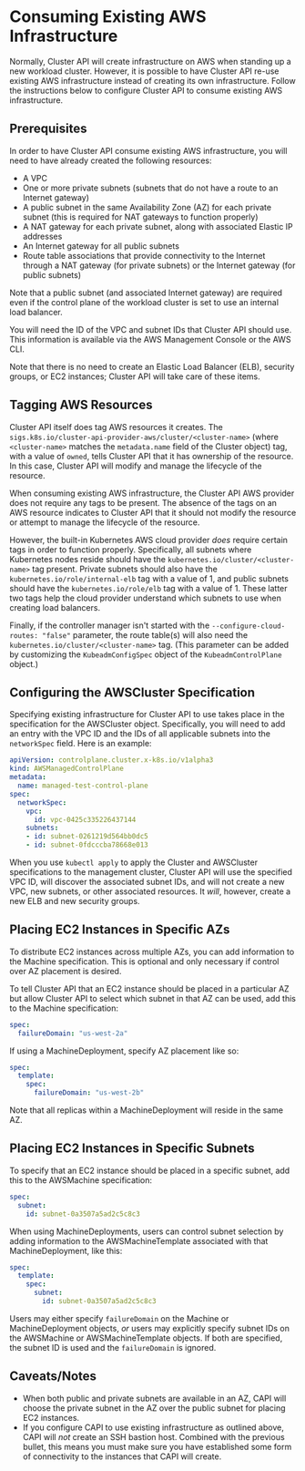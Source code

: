 # Consuming Existing AWS Infrastructure

Normally, Cluster API will create infrastructure on AWS when standing up a new workload cluster. However, it is possible to have Cluster API re-use existing AWS infrastructure instead of creating its own infrastructure. Follow the instructions below to configure Cluster API to consume existing AWS infrastructure.

## Prerequisites

In order to have Cluster API consume existing AWS infrastructure, you will need to have already created the following resources:

* A VPC
* One or more private subnets (subnets that do not have a route to an Internet gateway)
* A public subnet in the same Availability Zone (AZ) for each private subnet (this is required for NAT gateways to function properly)
* A NAT gateway for each private subnet, along with associated Elastic IP addresses
* An Internet gateway for all public subnets
* Route table associations that provide connectivity to the Internet through a NAT gateway (for private subnets) or the Internet gateway (for public subnets)

Note that a public subnet (and associated Internet gateway) are required even if the control plane of the workload cluster is set to use an internal load balancer.

You will need the ID of the VPC and subnet IDs that Cluster API should use. This information is available via the AWS Management Console or the AWS CLI.

Note that there is no need to create an Elastic Load Balancer (ELB), security groups, or EC2 instances; Cluster API will take care of these items.

## Tagging AWS Resources

Cluster API itself does tag AWS resources it creates. The `sigs.k8s.io/cluster-api-provider-aws/cluster/<cluster-name>` (where `<cluster-name>` matches the `metadata.name` field of the Cluster object) tag, with a value of `owned`, tells Cluster API that it has ownership of the resource. In this case, Cluster API will modify and manage the lifecycle of the resource.

When consuming existing AWS infrastructure, the Cluster API AWS provider does not require any tags to be present. The absence of the tags on an AWS resource indicates to Cluster API that it should not modify the resource or attempt to manage the lifecycle of the resource.

However, the built-in Kubernetes AWS cloud provider _does_ require certain tags in order to function properly. Specifically, all subnets where Kubernetes nodes reside should have the `kubernetes.io/cluster/<cluster-name>` tag present. Private subnets should also have the `kubernetes.io/role/internal-elb` tag with a value of 1, and public subnets should have the `kubernetes.io/role/elb` tag with a value of 1. These latter two tags help the cloud provider understand which subnets to use when creating load balancers.

Finally, if the controller manager isn't started with the `--configure-cloud-routes: "false"` parameter, the route table(s) will also need the `kubernetes.io/cluster/<cluster-name>` tag. (This parameter can be added by customizing the `KubeadmConfigSpec` object of the `KubeadmControlPlane` object.)

## Configuring the AWSCluster Specification

Specifying existing infrastructure for Cluster API to use takes place in the specification for the AWSCluster object. Specifically, you will need to add an entry with the VPC ID and the IDs of all applicable subnets into the `networkSpec` field. Here is an example:

```yaml
apiVersion: controlplane.cluster.x-k8s.io/v1alpha3
kind: AWSManagedControlPlane
metadata:
  name: managed-test-control-plane
spec:
  networkSpec:
    vpc:
      id: vpc-0425c335226437144
    subnets:
    - id: subnet-0261219d564bb0dc5
    - id: subnet-0fdcccba78668e013
```

When you use `kubectl apply` to apply the Cluster and AWSCluster specifications to the management cluster, Cluster API will use the specified VPC ID, will discover the associated subnet IDs, and will not create a new VPC, new subnets, or other associated resources. It _will_, however, create a new ELB and new security groups.

## Placing EC2 Instances in Specific AZs

To distribute EC2 instances across multiple AZs, you can add information to the Machine specification. This is optional and only necessary if control over AZ placement is desired.

To tell Cluster API that an EC2 instance should be placed in a particular AZ but allow Cluster API to select which subnet in that AZ can be used, add this to the Machine specification:

```yaml
spec:
  failureDomain: "us-west-2a"
```

If using a MachineDeployment, specify AZ placement like so:

```yaml
spec:
  template:
    spec:
      failureDomain: "us-west-2b"
```

Note that all replicas within a MachineDeployment will reside in the same AZ.

## Placing EC2 Instances in Specific Subnets

To specify that an EC2 instance should be placed in a specific subnet, add this to the AWSMachine specification:

```yaml
spec:
  subnet:
    id: subnet-0a3507a5ad2c5c8c3
```

When using MachineDeployments, users can control subnet selection by adding information to the AWSMachineTemplate associated with that MachineDeployment, like this:

```yaml
spec:
  template:
    spec:
      subnet:
        id: subnet-0a3507a5ad2c5c8c3
```

Users may either specify `failureDomain` on the Machine or MachineDeployment objects, _or_ users may explicitly specify subnet IDs on the AWSMachine or AWSMachineTemplate objects. If both are specified, the subnet ID is used and the `failureDomain` is ignored.

## Caveats/Notes

* When both public and private subnets are available in an AZ, CAPI will choose the private subnet in the AZ over the public subnet for placing EC2 instances.
* If you configure CAPI to use existing infrastructure as outlined above, CAPI will _not_ create an SSH bastion host. Combined with the previous bullet, this means you must make sure you have established some form of connectivity to the instances that CAPI will create.
